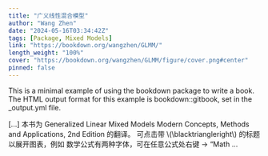 ```yaml
---
title: "广义线性混合模型"
author: "Wang Zhen"
date: "2024-05-16T03:34:42Z"
tags: [Package, Mixed Models]
link: "https://bookdown.org/wangzhen/GLMM/"
length_weight: "100%"
cover: "https://bookdown.org/wangzhen/GLMM/figure/cover.png#center"
pinned: false
---
```


<p>This is a minimal example of using the bookdown package to write a book.
The HTML output format for this example is bookdown::gitbook,
set in the _output.yml file.</p> [...] 本书为 Generalized Linear Mixed Models Modern Concepts, Methods and Applications, 2nd Edition 的翻译。 可点击带 \(\blacktriangleright\) 的标题以展开图表，例如 数学公式有两种字体，可在任意公式处右键 → “Math ...
